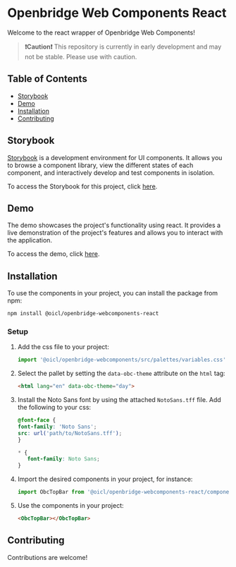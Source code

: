 # Openbridge Web Components React

Welcome to the react wrapper of  Openbridge Web Components! 


> **❗Caution❗** This repository is currently in early development and may not be stable. Please use with caution.

## Table of Contents

- [Storybook](#storybook)
- [Demo](#demo)
- [Installation](#installation)
- [Contributing](#contributing)

## Storybook

[Storybook](https://storybook.js.org/) is a development environment for UI components. It allows you to browse a component library, view the different states of each component, and interactively develop and test components in isolation.

To access the Storybook for this project, click [here](https://openbridge-storybook.web.app).

## Demo

The demo showcases the project's functionality using react. It provides a live demonstration of the project's features and allows you to interact with the application.

To access the demo, click [here](https://openbridge-demo.web.app/).

## Installation
To use the components in your project, you can install the package from npm:

```bash
npm install @oicl/openbridge-webcomponents-react
```

### Setup
1. Add the css file to your project:
   ```javascript
   import '@oicl/openbridge-webcomponents/src/palettes/variables.css'
   ```
2. Select the pallet by setting the `data-obc-theme` attribute on the `html` tag:
   ```html
   <html lang="en" data-obc-theme="day">
   ```
3. Install the Noto Sans font by using the attached `NotoSans.tff` file. Add the following to your css:
   ```css
   @font-face {
   font-family: 'Noto Sans';
   src: url('path/to/NotoSans.tff');
   }

   * {
      font-family: Noto Sans;
   }
   ```
4. Import the desired components in your project, for instance:
   ```javascript
   import ObcTopBar from '@oicl/openbridge-webcomponents-react/components/top-bar/ObcTopBar'
   ```

5. Use the components in your project:
   ```html
   <ObcTopBar></ObcTopBar>
   ```

## Contributing

Contributions are welcome!

